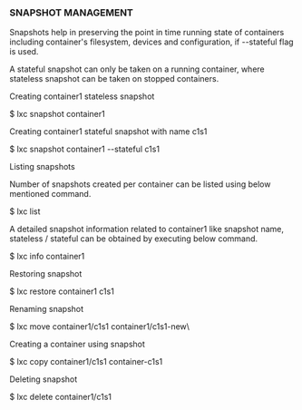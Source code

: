 ### SNAPSHOT MANAGEMENT 

Snapshots help in preserving the point in time running state of containers including container&#039;s filesystem, devices and configuration, if --stateful flag is used.

A stateful snapshot can only be taken on a running container, where stateless snapshot can be taken on stopped containers.

Creating container1 stateless snapshot

$ lxc snapshot container1

Creating container1 stateful snapshot with name c1s1

$ lxc snapshot container1 --stateful c1s1

Listing snapshots

Number of snapshots created per container can be listed using below mentioned command.

$ lxc list

A detailed snapshot information related to container1 like snapshot name, stateless / stateful can be obtained by executing below command.

$ lxc info container1

Restoring snapshot
 
$ lxc restore container1 c1s1

Renaming snapshot

$ lxc move container1/c1s1 container1/c1s1-new\

Creating a container using snapshot

$ lxc copy container1/c1s1 container-c1s1

Deleting snapshot

$ lxc delete container1/c1s1
